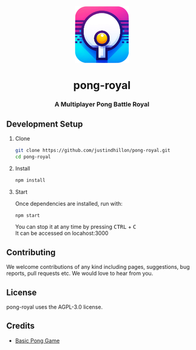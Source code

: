 <div align="center">
<img height="150px" src="https://raw.githubusercontent.com/justindhillon/pong-royal/main/public/logo.png">
<h1>pong-royal</h1>
<h3>A Multiplayer Pong Battle Royal</h3>
</div>

## Development Setup

1. Clone

   ```sh
   git clone https://github.com/justindhillon/pong-royal.git
   cd pong-royal
   ```

2. Install

   ```sh
   npm install
   ```

3. Start

   Once dependencies are installed, run with:

   ```sh
   npm start
   ```

   You can stop it at any time by pressing <kbd>CTRL</kbd> + <kbd>C</kbd>
   <br>
   It can be accessed on locahost:3000

## Contributing
We welcome contributions of any kind including pages, suggestions, bug reports, pull requests etc. We would love to hear from you.

## License
pong-royal uses the AGPL-3.0 license.

## Credits
- [Basic Pong Game](https://www.youtube.com/watch?v=IIrC5Qcb2G4)

